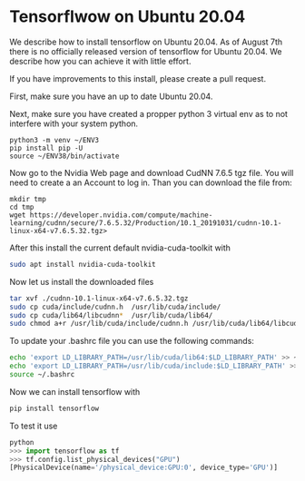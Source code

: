 # Tensorflwow on Ubuntu 20.04

We describe how to install tensorflow on Ubuntu 20.04. As of August 7th there is no officially released 
version of tensorflow for Ubuntu 20.04. We describe how you can achieve it with little effort.

If you have improvements to this install, please create a pull request.

First, make sure you have an up to date Ubuntu 20.04.

Next, make sure you have created a propper python 3 virtual env as to not interfere with your system python.

```
python3 -m venv ~/ENV3
pip install pip -U
source ~/ENV38/bin/activate
```


Now go to the Nvidia Web page and download CudNN 7.6.5 tgz file. You will need to create a an Account to log in.
Than you can download the file from:

```
mkdir tmp
cd tmp
wget https://developer.nvidia.com/compute/machine-learning/cudnn/secure/7.6.5.32/Production/10.1_20191031/cudnn-10.1-linux-x64-v7.6.5.32.tgz>
```

After this install the current default nvidia-cuda-toolkit with 

```bash
sudo apt install nvidia-cuda-toolkit
```

Now let us install the downloaded files

```bash
tar xvf ./cudnn-10.1-linux-x64-v7.6.5.32.tgz 
sudo cp cuda/include/cudnn.h  /usr/lib/cuda/include/
sudo cp cuda/lib64/libcudnn*  /usr/lib/cuda/lib64/
sudo chmod a+r /usr/lib/cuda/include/cudnn.h /usr/lib/cuda/lib64/libcudnn*
```

To update your .bashrc file you can use the following commands:

```bash
echo 'export LD_LIBRARY_PATH=/usr/lib/cuda/lib64:$LD_LIBRARY_PATH' >> ~/.bashrc
echo 'export LD_LIBRARY_PATH=/usr/lib/cuda/include:$LD_LIBRARY_PATH' >> ~/.bashrc
source ~/.bashrc
```

Now we can install tensorflow with

```bash
pip install tensorflow
```

To test it use 

```python
python
>>> import tensorflow as tf
>>> tf.config.list_physical_devices("GPU")
[PhysicalDevice(name='/physical_device:GPU:0', device_type='GPU')]
```
